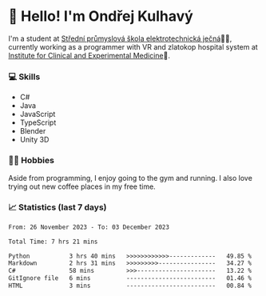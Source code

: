# 👋 Hello! I'm Ondřej Kulhavý

I'm a student at [Střední průmyslová škola elektrotechnická ječná](https://www.spsejecna.cz/)👨‍🎓, currently working as a programmer with VR and zlatokop hospital system at [Institute for Clinical and Experimental Medicine](https://www.ikem.cz/en/)🏥.

### 💻 Skills
- C#
- Java
- JavaScript
- TypeScript
- Blender
- Unity 3D

### 🏋️‍♂️ Hobbies

Aside from programming, I enjoy going to the gym and running. I also love trying out new coffee places in my free time.

### 📈 Statistics (last 7 days)
<!--START_SECTION:waka-->

```txt
From: 26 November 2023 - To: 03 December 2023

Total Time: 7 hrs 21 mins

Python           3 hrs 40 mins   >>>>>>>>>>>>-------------   49.85 %
Markdown         2 hrs 31 mins   >>>>>>>>>----------------   34.27 %
C#               58 mins         >>>----------------------   13.22 %
GitIgnore file   6 mins          -------------------------   01.46 %
HTML             3 mins          -------------------------   00.84 %
```

<!--END_SECTION:waka-->



